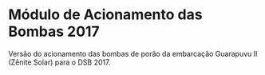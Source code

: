 # Módulo de Acionamento das Bombas 2017
Versão do acionamento das bombas de porão da embarcação Guarapuvu II (Zênite Solar) para o DSB 2017.
